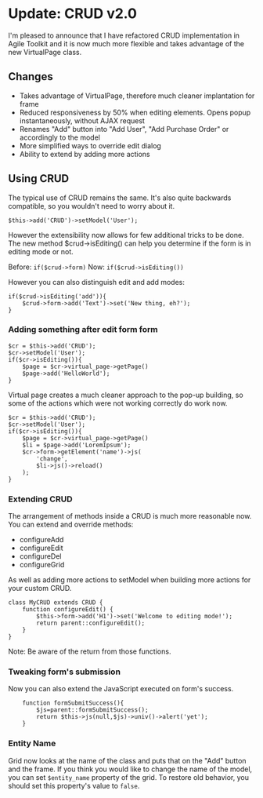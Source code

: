 Update: CRUD v2.0
====

I'm pleased to announce that I have refactored CRUD implementation in Agile Toolkit and it is now much more flexible and takes advantage of the new VirtualPage class.

Changes
----
* Takes advantage of VirtualPage, therefore much cleaner implantation for frame
* Reduced responsiveness by 50% when editing elements. Opens popup instantaneously, without AJAX request
* Renames "Add" button into "Add User", "Add Purchase Order" or accordingly to the model
* More simplified ways to override edit dialog
* Ability to extend by adding more actions

Using CRUD
----
The typical use of CRUD remains the same. It's also quite backwards compatible, so you wouldn't need to worry about it.

```
$this->add('CRUD')->setModel('User');
```

However the extensibility now allows for few additional tricks to be done. The new method $crud->isEditing() can help you determine if the form is in editing mode or not.

Before: `if($crud->form)`
Now: `if($crud->isEditing())`

However you can also distinguish edit and add modes:

````
if($crud->isEditing('add')){
    $crud->form->add('Text')->set('New thing, eh?');
}
````

### Adding something after edit form form

```
$cr = $this->add('CRUD');
$cr->setModel('User');
if($cr->isEditing()){
    $page = $cr->virtual_page->getPage()
    $page->add('HelloWorld');
}
```

Virtual page creates a much cleaner approach to the pop-up building, so some of the actions which were not working correctly do work now.

```
$cr = $this->add('CRUD');
$cr->setModel('User');
if($cr->isEditing()){
    $page = $cr->virtual_page->getPage()
    $li = $page->add('LoremIpsum');
    $cr->form->getElement('name')->js(
        'change',
        $li->js()->reload()
    );
}
```

### Extending CRUD

The arrangement of methods inside a CRUD is much more reasonable now. You can extend and override methods:

* configureAdd
* configureEdit
* configureDel
* configureGrid

As well as adding more actions to setModel when building more actions for your custom CRUD.

```
class MyCRUD extends CRUD {
    function configureEdit() {
        $this->form->add('H1')->set('Welcome to editing mode!');
        return parent::configureEdit();
    }
} 
```
Note: Be aware of the return from those functions.

### Tweaking form's submission

Now you can also extend the JavaScript executed on form's success.

```
    function formSubmitSuccess(){
        $js=parent::formSubmitSuccess();
        return $this->js(null,$js)->univ()->alert('yet');
    }
```

### Entity Name

Grid now looks at the name of the class and puts that on the "Add" button and the frame. If you think you would like to change the name of the model, you can set `$entity_name` property of the grid. To restore old behavior, you should set this property's value to `false`.